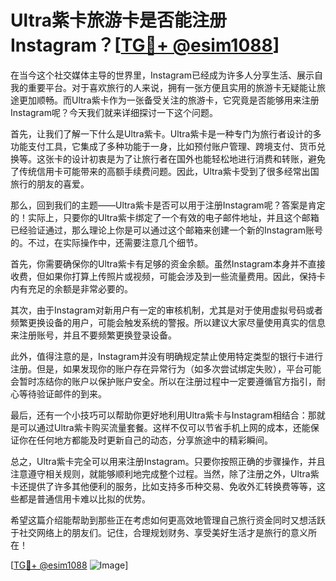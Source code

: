 # Ultra紫卡旅游卡是否能注册Instagram？[[TG💪+ @esim1088](https://t.me/s/esim1088)]

在当今这个社交媒体主导的世界里，Instagram已经成为许多人分享生活、展示自我的重要平台。对于喜欢旅行的人来说，拥有一张方便且实用的旅游卡无疑能让旅途更加顺畅。而Ultra紫卡作为一张备受关注的旅游卡，它究竟是否能够用来注册Instagram呢？今天我们就来详细探讨一下这个问题。

首先，让我们了解一下什么是Ultra紫卡。Ultra紫卡是一种专门为旅行者设计的多功能支付工具，它集成了多种功能于一身，比如预付账户管理、跨境支付、货币兑换等。这张卡的设计初衷是为了让旅行者在国外也能轻松地进行消费和转账，避免了传统信用卡可能带来的高额手续费问题。因此，Ultra紫卡受到了很多经常出国旅行的朋友的喜爱。

那么，回到我们的主题——Ultra紫卡是否可以用于注册Instagram呢？答案是肯定的！实际上，只要你的Ultra紫卡绑定了一个有效的电子邮件地址，并且这个邮箱已经验证通过，那么理论上你是可以通过这个邮箱来创建一个新的Instagram账号的。不过，在实际操作中，还需要注意几个细节。

首先，你需要确保你的Ultra紫卡有足够的资金余额。虽然Instagram本身并不直接收费，但如果你打算上传照片或视频，可能会涉及到一些流量费用。因此，保持卡内有充足的余额是非常必要的。

其次，由于Instagram对新用户有一定的审核机制，尤其是对于使用虚拟号码或者频繁更换设备的用户，可能会触发系统的警报。所以建议大家尽量使用真实的信息来注册账号，并且不要频繁更换登录设备。

此外，值得注意的是，Instagram并没有明确规定禁止使用特定类型的银行卡进行注册。但是，如果发现你的账户存在异常行为（如多次尝试绑定失败），平台可能会暂时冻结你的账户以保护账户安全。所以在注册过程中一定要遵循官方指引，耐心等待验证邮件的到来。

最后，还有一个小技巧可以帮助你更好地利用Ultra紫卡与Instagram相结合：那就是可以通过Ultra紫卡购买流量套餐。这样不仅可以节省手机上网的成本，还能保证你在任何地方都能及时更新自己的动态，分享旅途中的精彩瞬间。

总之，Ultra紫卡完全可以用来注册Instagram。只要你按照正确的步骤操作，并且注意遵守相关规则，就能够顺利地完成整个过程。当然，除了注册之外，Ultra紫卡还提供了许多其他便利的服务，比如支持多币种交易、免收外汇转换费等等，这些都是普通信用卡难以比拟的优势。

希望这篇介绍能帮助到那些正在考虑如何更高效地管理自己旅行资金同时又想活跃于社交网络上的朋友们。记住，合理规划财务、享受美好生活才是旅行的意义所在！

[[TG💪+ @esim1088](https://t.me/s/esim1088) ![Image](https://i.postimg.cc/4NQfJmqS/Snipaste-2025-05-13-00-14-12.png)]